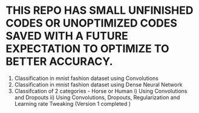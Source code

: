 # THIS REPO HAS SMALL UNFINISHED CODES OR UNOPTIMIZED CODES SAVED WITH A FUTURE EXPECTATION TO OPTIMIZE TO BETTER ACCURACY.
1. Classification in mnist fashion dataset using Convolutions
2. Classification in mnist fashion dataset using Dense Neural Network
3. Classifcation of 2 categories - Horse or Human
                         i) Using Convolutions and Dropouts
                         ii) Using Convolutions, Dropouts, Regularization and Learning rate Tweaking (Version 1 completed )
